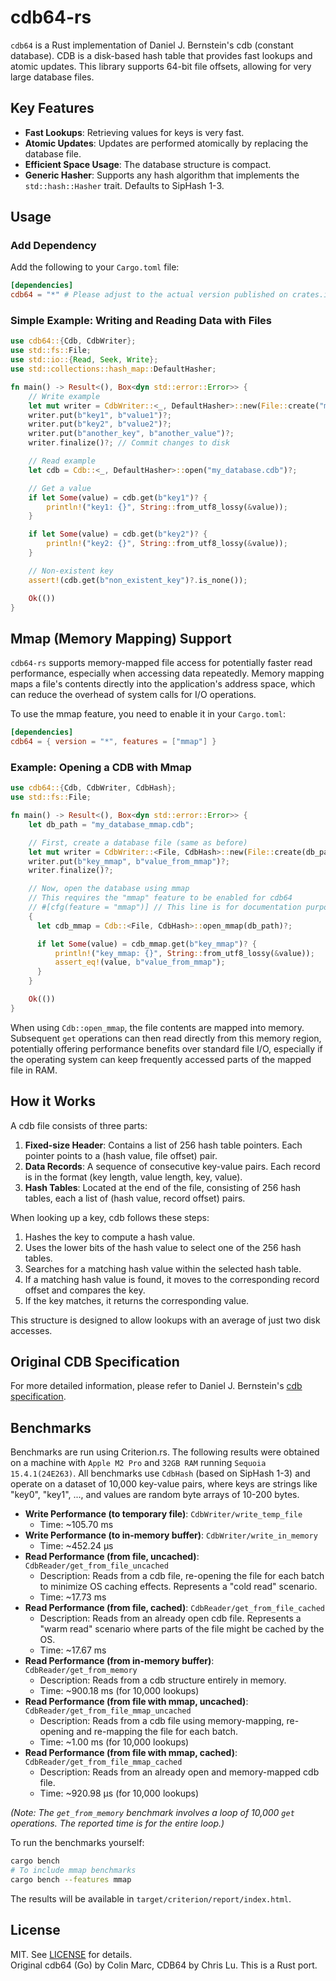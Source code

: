 # cdb64-rs

`cdb64` is a Rust implementation of Daniel J. Bernstein's cdb (constant database). CDB is a disk-based hash table that provides fast lookups and atomic updates. This library supports 64-bit file offsets, allowing for very large database files.

## Key Features

* **Fast Lookups**: Retrieving values for keys is very fast.
* **Atomic Updates**: Updates are performed atomically by replacing the database file.
* **Efficient Space Usage**: The database structure is compact.
* **Generic Hasher**: Supports any hash algorithm that implements the `std::hash::Hasher` trait. Defaults to SipHash 1-3.

## Usage

### Add Dependency

Add the following to your `Cargo.toml` file:

```toml
[dependencies]
cdb64 = "*" # Please adjust to the actual version published on crates.io
```

### Simple Example: Writing and Reading Data with Files

```rust
use cdb64::{Cdb, CdbWriter};
use std::fs::File;
use std::io::{Read, Seek, Write}; 
use std::collections::hash_map::DefaultHasher; 

fn main() -> Result<(), Box<dyn std::error::Error>> {
    // Write example
    let mut writer = CdbWriter::<_, DefaultHasher>::new(File::create("my_database.cdb")?)?;
    writer.put(b"key1", b"value1")?;
    writer.put(b"key2", b"value2")?;
    writer.put(b"another_key", b"another_value")?;
    writer.finalize()?; // Commit changes to disk

    // Read example
    let cdb = Cdb::<_, DefaultHasher>::open("my_database.cdb")?;

    // Get a value
    if let Some(value) = cdb.get(b"key1")? {
        println!("key1: {}", String::from_utf8_lossy(&value));
    }

    if let Some(value) = cdb.get(b"key2")? {
        println!("key2: {}", String::from_utf8_lossy(&value));
    }

    // Non-existent key
    assert!(cdb.get(b"non_existent_key")?.is_none());

    Ok(())
}
```

## Mmap (Memory Mapping) Support

`cdb64-rs` supports memory-mapped file access for potentially faster read performance, especially when accessing data repeatedly. Memory mapping maps a file's contents directly into the application's address space, which can reduce the overhead of system calls for I/O operations.

To use the mmap feature, you need to enable it in your `Cargo.toml`:

```toml
[dependencies]
cdb64 = { version = "*", features = ["mmap"] }
```

### Example: Opening a CDB with Mmap

```rust
use cdb64::{Cdb, CdbWriter, CdbHash};
use std::fs::File;

fn main() -> Result<(), Box<dyn std::error::Error>> {
    let db_path = "my_database_mmap.cdb";

    // First, create a database file (same as before)
    let mut writer = CdbWriter::<File, CdbHash>::new(File::create(db_path)?)?;
    writer.put(b"key_mmap", b"value_from_mmap")?;
    writer.finalize()?;

    // Now, open the database using mmap
    // This requires the "mmap" feature to be enabled for cdb64
    // #[cfg(feature = "mmap")] // This line is for documentation purposes to show it's mmap specific
    {
      let cdb_mmap = Cdb::<File, CdbHash>::open_mmap(db_path)?;

      if let Some(value) = cdb_mmap.get(b"key_mmap")? {
          println!("key_mmap: {}", String::from_utf8_lossy(&value));
          assert_eq!(value, b"value_from_mmap");
      }
    } 

    Ok(())
}
```

When using `Cdb::open_mmap`, the file contents are mapped into memory. Subsequent `get` operations can then read directly from this memory region, potentially offering performance benefits over standard file I/O, especially if the operating system can keep frequently accessed parts of the mapped file in RAM.

## How it Works

A cdb file consists of three parts:

1. **Fixed-size Header**: Contains a list of 256 hash table pointers. Each pointer points to a (hash value, file offset) pair.
2. **Data Records**: A sequence of consecutive key-value pairs. Each record is in the format (key length, value length, key, value).
3. **Hash Tables**: Located at the end of the file, consisting of 256 hash tables, each a list of (hash value, record offset) pairs.

When looking up a key, cdb follows these steps:

1. Hashes the key to compute a hash value.
2. Uses the lower bits of the hash value to select one of the 256 hash tables.
3. Searches for a matching hash value within the selected hash table.
4. If a matching hash value is found, it moves to the corresponding record offset and compares the key.
5. If the key matches, it returns the corresponding value.

This structure is designed to allow lookups with an average of just two disk accesses.

## Original CDB Specification

For more detailed information, please refer to Daniel J. Bernstein's [cdb specification](https://cr.yp.to/cdb.html).

## Benchmarks

Benchmarks are run using Criterion.rs. The following results were obtained on a machine with `Apple M2 Pro` and `32GB RAM` running `Sequoia 15.4.1(24E263)`. All benchmarks use `CdbHash` (based on SipHash 1-3) and operate on a dataset of 10,000 key-value pairs, where keys are strings like "key0", "key1", ..., and values are random byte arrays of 10-200 bytes.

* **Write Performance (to temporary file)**: `CdbWriter/write_temp_file`
  * Time: ~105.70 ms
* **Write Performance (to in-memory buffer)**: `CdbWriter/write_in_memory`
  * Time: ~452.24 µs
* **Read Performance (from file, uncached)**: `CdbReader/get_from_file_uncached`
  * Description: Reads from a cdb file, re-opening the file for each batch to minimize OS caching effects. Represents a "cold read" scenario.
  * Time: ~17.73 ms
* **Read Performance (from file, cached)**: `CdbReader/get_from_file_cached`
  * Description: Reads from an already open cdb file. Represents a "warm read" scenario where parts of the file might be cached by the OS.
  * Time: ~17.67 ms
* **Read Performance (from in-memory buffer)**: `CdbReader/get_from_memory`
  * Description: Reads from a cdb structure entirely in memory.
  * Time: ~900.18 ms (for 10,000 lookups)
* **Read Performance (from file with mmap, uncached)**: `CdbReader/get_from_file_mmap_uncached`
  * Description: Reads from a cdb file using memory-mapping, re-opening and re-mapping the file for each batch.
  * Time: ~1.00 ms (for 10,000 lookups)
* **Read Performance (from file with mmap, cached)**: `CdbReader/get_from_file_mmap_cached`
  * Description: Reads from an already open and memory-mapped cdb file.
  * Time: ~920.98 µs (for 10,000 lookups)

*(Note: The `get_from_memory` benchmark involves a loop of 10,000 `get` operations. The reported time is for the entire loop.)*

To run the benchmarks yourself:

```sh
cargo bench
# To include mmap benchmarks
cargo bench --features mmap
```

The results will be available in `target/criterion/report/index.html`.

## License

MIT. See [LICENSE](./LICENSE) for details.  
Original cdb64 (Go) by Colin Marc, CDB64 by Chris Lu. This is a Rust port.

